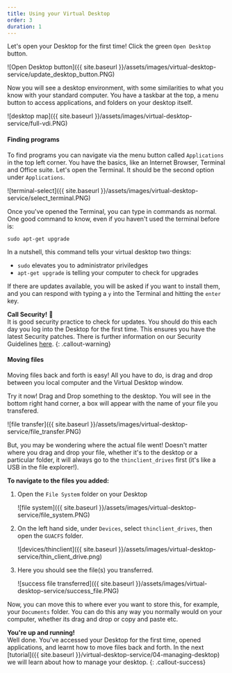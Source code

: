 ```yaml
---
title: Using your Virtual Desktop
order: 3
duration: 1
---
```


Let's open your Desktop for the first time! Click the green `Open Desktop` button.

![Open Desktop button]({{ site.baseurl }}/assets/images/virtual-desktop-service/update_desktop_button.PNG)

Now you will see a desktop environment, with some similarities to what you know with your standard computer. You have a taskbar at the top, a menu button to access applications, and folders on your desktop itself.

![desktop map]({{ site.baseurl }}/assets/images/virtual-desktop-service/full-vdi.PNG)

#### Finding programs

To find programs you can navigate via the menu button called `Applications` in the top left corner. You have the basics, like an Internet Browser, Terminal and Office suite. Let's open the Terminal. It should be the second option under `Applications`.

![terminal-select]({{ site.baseurl }}/assets/images/virtual-desktop-service/select_terminal.PNG)

Once you've opened the Terminal, you can type in commands as normal. One good command to know, even if you haven't used the terminal before is:

```
sudo apt-get upgrade
```

In a nutshell, this command tells your virtual desktop two things:
- `sudo` elevates you to administrator priviledges
- `apt-get upgrade` is telling your computer to check for upgrades

If there are updates available, you will be asked if you want to install them, and you can respond with typing a `y` into the Terminal and hitting the `enter` key.

**Call Security!** 🚨  
It is good security practice to check for updates. You should do this each day you log into the Desktop for the first time. This ensures you have the latest Security patches. There is further information on our Security Guidelines [here](https://support.ehelp.edu.au/a/solutions/articles/6000253768).
{: .callout-warning}

#### Moving files

Moving files back and forth is easy! All you have to do, is drag and drop between you local computer and the Virtual Desktop window.

Try it now! Drag and Drop something to the desktop. You will see in the bottom right hand corner, a box will appear with the name of your file you transfered.

![file transfer]({{ site.baseurl }}/assets/images/virtual-desktop-service/file_transfer.PNG)

But, you may be wondering where the actual file went! Doesn't matter where you drag and drop your file, whether it's to the desktop or a particular folder, it will always go to the `thinclient_drives` first (it's like a USB in the file explorer!).

**To navigate to the files you added:**
1. Open the `File System` folder on your Desktop

    ![file system]({{ site.baseurl }}/assets/images/virtual-desktop-service/file_system.PNG)

1. On the left hand side, under `Devices`, select `thinclient_drives`, then open the `GUACFS` folder.

    ![devices/thinclient]({{ site.baseurl }}/assets/images/virtual-desktop-service/thin_client_drive.png)

1. Here you should see the file(s) you transferred.

    ![success file transferred]({{ site.baseurl }}/assets/images/virtual-desktop-service/success_file.PNG)

Now, you can move this to where ever you want to store this, for example, your `Documents` folder. You can do this any way you normally would on your computer, whether its drag and drop or copy and paste etc.

**You're up and running!**  
Well done. You've accessed your Desktop for the first time, opened applications, and learnt how to move files back and forth. In the next [tutorial]({{ site.baseurl }}/virtual-desktop-service/04-managing-desktop) we will learn about how to manage your desktop.
{: .callout-success}